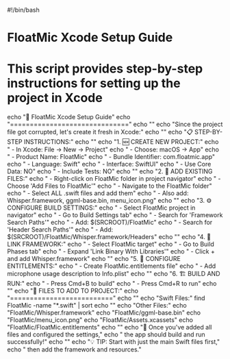 #!/bin/bash

# FloatMic Xcode Setup Guide
# This script provides step-by-step instructions for setting up the project in Xcode

echo "🎯 FloatMic Xcode Setup Guide"
echo "=============================="
echo ""
echo "Since the project file got corrupted, let's create it fresh in Xcode:"
echo ""
echo "📋 STEP-BY-STEP INSTRUCTIONS:"
echo ""
echo "1. 🆕 CREATE NEW PROJECT:"
echo "   - In Xcode: File → New → Project"
echo "   - Choose: macOS → App"
echo "   - Product Name: FloatMic"
echo "   - Bundle Identifier: com.floatmic.app"
echo "   - Language: Swift"
echo "   - Interface: SwiftUI"
echo "   - Use Core Data: NO"
echo "   - Include Tests: NO"
echo ""
echo "2. 📁 ADD EXISTING FILES:"
echo "   - Right-click on FloatMic folder in project navigator"
echo "   - Choose 'Add Files to FloatMic'"
echo "   - Navigate to the FloatMic folder"
echo "   - Select ALL .swift files and add them"
echo "   - Also add: Whisper.framework, ggml-base.bin, menu_icon.png"
echo ""
echo "3. ⚙️  CONFIGURE BUILD SETTINGS:"
echo "   - Select FloatMic project in navigator"
echo "   - Go to Build Settings tab"
echo "   - Search for 'Framework Search Paths'"
echo "   - Add: \$(SRCROOT)/FloatMic"
echo "   - Search for 'Header Search Paths'"
echo "   - Add: \$(SRCROOT)/FloatMic/Whisper.framework/Headers"
echo ""
echo "4. 🔗 LINK FRAMEWORK:"
echo "   - Select FloatMic target"
echo "   - Go to Build Phases tab"
echo "   - Expand 'Link Binary With Libraries'"
echo "   - Click + and add Whisper.framework"
echo ""
echo "5. 📱 CONFIGURE ENTITLEMENTS:"
echo "   - Create FloatMic.entitlements file"
echo "   - Add microphone usage description to Info.plist"
echo ""
echo "6. 🏗️  BUILD AND RUN:"
echo "   - Press Cmd+B to build"
echo "   - Press Cmd+R to run"
echo ""
echo "📁 FILES TO ADD TO PROJECT:"
echo "=========================="
echo ""
echo "Swift Files:"
find FloatMic -name "*.swift" | sort
echo ""
echo "Other Files:"
echo "FloatMic/Whisper.framework"
echo "FloatMic/ggml-base.bin"
echo "FloatMic/menu_icon.png"
echo "FloatMic/Assets.xcassets"
echo "FloatMic/FloatMic.entitlements"
echo ""
echo "🎉 Once you've added all files and configured the settings,"
echo "   the app should build and run successfully!"
echo ""
echo "💡 TIP: Start with just the main Swift files first,"
echo "   then add the framework and resources."
